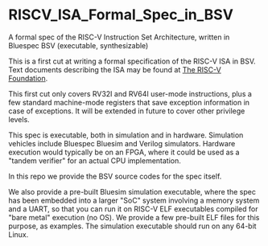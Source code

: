 # RISCV_ISA_Formal_Spec_in_BSV
A formal spec of the RISC-V Instruction Set Architecture, written in Bluespec BSV (executable, synthesizable)

This is a first cut at writing a formal specification of the RISC-V ISA in BSV.  
Text documents describing the ISA may be found at [The RISC-V Foundation](https://riscv.org/).

This first cut only covers RV32I and RV64I user-mode instructions, plus a few standard machine-mode registers that save exception information in case of exceptions.  It will be extended in future to cover other privilege levels.

This spec is executable, both in simulation and in hardware.  Simulation vehicles include Bluespec Bluesim and Verilog simulators.  Hardware execution would typically be on an FPGA, where it could be used as a "tandem verifier" for an actual CPU implementation.

In this repo we provide the BSV source codes for the spec itself.

We also provide a pre-built Bluesim simulation executable, where the spec has been embedded into a larger "SoC" system involving a memory system and a UART, so that you can run it on RISC-V ELF executables compiled for "bare metal" execution (no OS).  We provide a few pre-built ELF files for this purpose, as examples.  The simulation executable should run on any 64-bit Linux.

